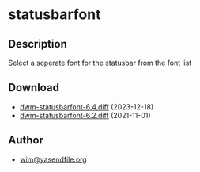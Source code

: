 statusbarfont
============

Description
-----------
Select a seperate font for the statusbar from the font list


Download
--------
* [dwm-statusbarfont-6.4.diff](dwm-statusbarfont-6.4.diff) (2023-12-18)
* [dwm-statusbarfont-6.2.diff](dwm-statusbarfont-6.2.diff) (2021-11-01)

Author
------
* wim@yasendfile.org
